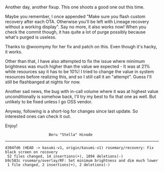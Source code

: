 Another day, another fixup. This one shoots a good one out this time.

Maybe you remember, I once appended "Make sure you flash custom
recovery after each OTA. Otherwise you'll be left with Lineage recovery
without a working display". Say no more, it also works now! When you
check the commit though, it has quite a lot of purge possibly because
what's purged is useless.

Thanks to @woomymy for her fix and patch on this. Even though it's
hacky, it works.

Other than that, I have also attempted to fix the issue where minimum
brightness was much higher than the value we expected - It was at 21%
while resources say it has to be 10%! I tried to change the value in
system resources before realizing this, and so I still call it an
"attempt". Guess I'll still be flashbanged at nights for now.

Another sad news, the bug with in-call volume where it was at highest
value unconditionally is somehow back, I'll try my best to fix that
one as well. But unlikely to be fixed unless I go OSS vendor.

Anyway, following is a short-log for changes since last update. So
interested ones can check it out.

Enjoy!

                        Beru "Stella" Hinode

-----------------------------------------------------------------------

```
d304fd6 (HEAD -> kasumi-v1, origin/kasumi-v1) rosemary/recovery: Fix black screen on recovery
 52 files changed, 14 insertions(+), 1894 deletions(-)
b9c583c rosemary/overlay/RF: Set minimum brightness and dim much lower
 1 file changed, 2 insertions(+), 2 deletions(-)
```
